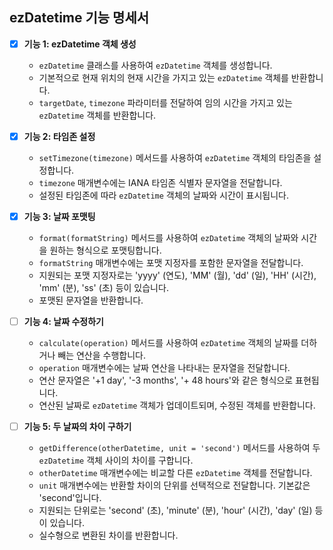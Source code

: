 ## ezDatetime 기능 명세서

- [x] **기능 1: ezDatetime 객체 생성**
  - `ezDatetime` 클래스를 사용하여 `ezDatetime` 객체를 생성합니다.
  - 기본적으로 현재 위치의 현재 시간을 가지고 있는 `ezDatetime` 객체를 반환합니다.
  - `targetDate`, `timezone` 파라미터를 전달하여 임의 시간을 가지고 있는 `ezDatetime` 객체를 반환합니다.

- [x] **기능 2: 타임존 설정**
  - `setTimezone(timezone)` 메서드를 사용하여 `ezDatetime` 객체의 타임존을 설정합니다.
  - `timezone` 매개변수에는 IANA 타임존 식별자 문자열을 전달합니다.
  - 설정된 타임존에 따라 `ezDatetime` 객체의 날짜와 시간이 표시됩니다.

- [x] **기능 3: 날짜 포맷팅**
  - `format(formatString)` 메서드를 사용하여 `ezDatetime` 객체의 날짜와 시간을 원하는 형식으로 포맷팅합니다.
  - `formatString` 매개변수에는 포맷 지정자를 포함한 문자열을 전달합니다.
  - 지원되는 포맷 지정자로는 'yyyy' (연도), 'MM' (월), 'dd' (일), 'HH' (시간), 'mm' (분), 'ss' (초) 등이 있습니다.
  - 포맷된 문자열을 반환합니다.

- [ ] **기능 4: 날짜 수정하기**
  - `calculate(operation)` 메서드를 사용하여 `ezDatetime` 객체의 날짜를 더하거나 빼는 연산을 수행합니다.
  - `operation` 매개변수에는 날짜 연산을 나타내는 문자열을 전달합니다.
  - 연산 문자열은 '+1 day', '-3 months', '+ 48 hours'와 같은 형식으로 표현됩니다.
  - 연산된 날짜로 `ezDatetime` 객체가 업데이트되며, 수정된 객체를 반환합니다.

- [ ] **기능 5: 두 날짜의 차이 구하기**
  - `getDifference(otherDatetime, unit = 'second')` 메서드를 사용하여 두 `ezDatetime` 객체 사이의 차이를 구합니다.
  - `otherDatetime` 매개변수에는 비교할 다른 `ezDatetime` 객체를 전달합니다.
  - `unit` 매개변수에는 반환할 차이의 단위를 선택적으로 전달합니다. 기본값은 'second'입니다.
  - 지원되는 단위로는 'second' (초), 'minute' (분), 'hour' (시간), 'day' (일) 등이 있습니다.
  - 실수형으로 변환된 차이를 반환합니다.